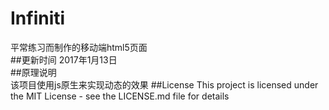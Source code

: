 # Infiniti
平常练习而制作的移动端html5页面<br>
##更新时间
2017年1月13日<br>
##原理说明<br>
该项目使用js原生来实现动态的效果
##License
This project is licensed under the MIT License - see the LICENSE.md file for details
